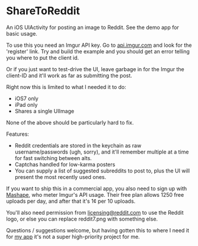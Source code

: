 ShareToReddit
=============

An iOS UIActivity for posting an image to Reddit. See the demo app for basic usage.

To use this you need an Imgur API key. Go to [api.imgur.com](http://api.imgur.com) and look for the 'register' link. Try and build the example and you should get an error telling you where to put the client id.

Or if you just want to test-drive the UI, leave garbage in for the Imgur the client-ID and it'll work as far as submitting the post.

Right now this is limited to what I needed it to do:
 - iOS7 only
 - iPad only
 - Shares a single UIImage

None of the above should be particularly hard to fix.

Features:

 - Reddit credentials are stored in the keychain as raw username/passwords (ugh, sorry), and it'll remember multiple at a time for fast switching between alts.
 - Captchas handled for low-karma posters
 - You can supply a list of suggested subreddits to post to, plus the UI will present the most recently used ones.

If you want to ship this in a commercial app, you also need to sign up with [Mashape](https://www.mashape.com/imgur/apiv3), who meter Imgur's API usage.
Their free plan allows 1250 free uploads per day, and after that it's 1¢ per 10 uploads.

You'll also need permission from licensing@reddit.com to use the Reddit logo, or else you can replace reddit7.png with something else.

Questions / suggestions welcome, but having gotten this to where I need it for [my app](http://chunkyreader.com) it's not a super high-priority project for me.
